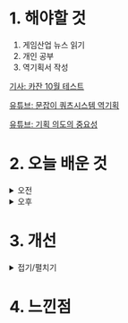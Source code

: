 
# 1. 해야할 것

1. 게임산업 뉴스 읽기 
2. 개인 공부  
3. 역기획서 작성

[기사: 카잔 10월 테스트](https://www.gamemeca.com/view.php?gid=1752303)

[유튜브: 문잡이 쿼츠시스템 역기획](https://www.youtube.com/watch?v=DHjdBcvXUd8&t=1991s)

[유튜브: 기획 의도의 중요성](https://www.youtube.com/watch?v=xdAwenwgRqU)

# 2. 오늘 배운 것

<details>
<summary>오전</summary>

## 오늘의 뉴스
### 카잔
![image](https://github.com/user-attachments/assets/e5d3492d-7c03-4cd1-9ed0-cb07acd0a395)

던전앤파이터에서 가장 좋아했던 직업이 레인저와 버서커였다.\
버서커는 뭐 폭주와 대검을 들고 싸운다는 컨셉이 강한데, 그게 정말 마음에 든다.

이번에 테스트하는 퍼스트 버서커:카잔은 전투가 스타일리쉬하고 빠른템포로 보인다.\
그래서 기대가 된다. 무엇보다 카툰그래픽이지만 디테일이 잘 표현되어있어서 보는맛도 좋다.

플레이 기회가 있다면 꼭 해보고 싶다.

## 기획서 분석
![image](https://github.com/user-attachments/assets/e7b2912f-b529-4111-9726-61e28e9ab7e8)
![image](https://github.com/user-attachments/assets/6d25d28d-1e16-4453-bbd1-000cbefbcd20)
![image](https://github.com/user-attachments/assets/8b84226e-1795-4b26-8cfd-7b080250c515)
![image](https://github.com/user-attachments/assets/56938d0c-f696-497a-b588-603300ec16a0)
![image](https://github.com/user-attachments/assets/093bab1e-61db-4318-91fc-c6ee0299f92e)
![image](https://github.com/user-attachments/assets/c95ab348-58e9-4926-987d-1bf3ac140143)
![image](https://github.com/user-attachments/assets/6ef52bb2-53e9-4c3f-84ad-29e3d13d7841)
![image](https://github.com/user-attachments/assets/83cab61b-371e-4687-9394-3fedd5d7c84c)
![image](https://github.com/user-attachments/assets/5605df00-b8c3-4f8a-97cc-0e595795f7e0)

</details>


<details>
<summary>오후</summary>

## 역기획서 작성
### 기획 의도의 중요성
![image](https://github.com/user-attachments/assets/1d06d701-dd0c-4280-9835-10ac19c64bdb)


</details>




# 3. 개선


<details>
<summary>접기/펼치기</summary>


</details>



# 4. 느낀점


